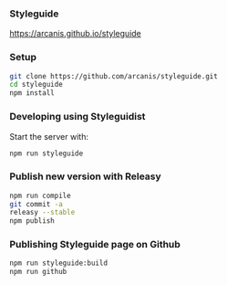 ### Styleguide

https://arcanis.github.io/styleguide

### Setup

```sh
git clone https://github.com/arcanis/styleguide.git
cd styleguide
npm install
```

### Developing using Styleguidist

Start the server with:

```sh
npm run styleguide
```

### Publish new version with Releasy

```sh
npm run compile
git commit -a
releasy --stable
npm publish
```

### Publishing Styleguide page on Github

```sh
npm run styleguide:build
npm run github
```
